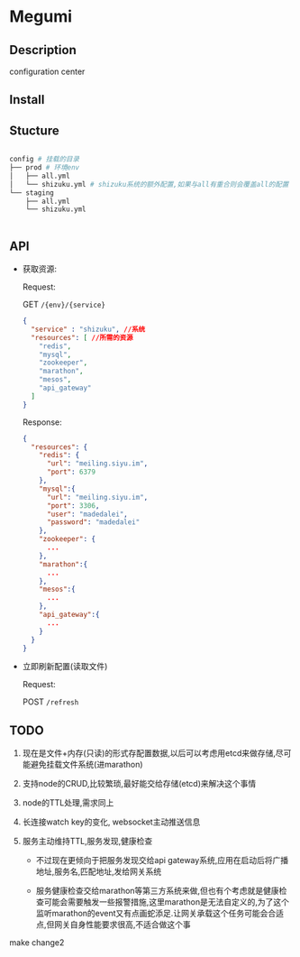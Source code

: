 # Megumi

## Description

configuration center


## Install


## Stucture

```bash

config # 挂载的目录
├── prod # 环境env
│   ├── all.yml
│   └── shizuku.yml # shizuku系统的额外配置,如果与all有重合则会覆盖all的配置
└── staging
    ├── all.yml
    └── shizuku.yml
    
```

## API

- 获取资源:

    Request:

    GET `/{env}/{service}`

    ```json
    {
      "service" : "shizuku", //系统
      "resources": [ //所需的资源
        "redis",
        "mysql",
        "zookeeper",
        "marathon",
        "mesos",
        "api_gateway"
      ]
    }
    ```

    Response:

    ```json
    {
      "resources": {
        "redis": {
          "url": "meiling.siyu.im",
          "port": 6379
        },
        "mysql":{
          "url": "meiling.siyu.im",
          "port": 3306,
          "user": "madedalei",
          "password": "madedalei"
        },
        "zookeeper": {
          ...
        },
        "marathon":{
          ...
        },
        "mesos":{
          ...
        },
        "api_gateway":{
          ...
        }
      }
    }
    ```

- 立即刷新配置(读取文件)

  Request:
    
    POST `/refresh`

## TODO

1. 现在是文件+内存(只读)的形式存配置数据,以后可以考虑用etcd来做存储,尽可能避免挂载文件系统(进marathon)

2. 支持node的CRUD,比较繁琐,最好能交给存储(etcd)来解决这个事情

3. node的TTL处理,需求同上

4. 长连接watch key的变化, websocket主动推送信息

5. 服务主动维持TTL,服务发现,健康检查

    - 不过现在更倾向于把服务发现交给api gateway系统,应用在启动后将广播地址,服务名,匹配地址,发给网关系统

    - 服务健康检查交给marathon等第三方系统来做,但也有个考虑就是健康检查可能会需要触发一些报警措施,这里marathon是无法自定义的,为了这个监听marathon的event又有点画蛇添足.让网关承载这个任务可能会合适点,但网关自身性能要求很高,不适合做这个事

make change2

